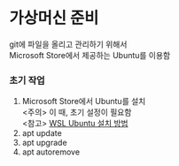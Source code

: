 # 가상머신 준비
git에 파일을 올리고 관리하기 위해서<br>
Microsoft Store에서 제공하는 Ubuntu를 이용함

### 초기 작업
1. Microsoft Store에서 Ubuntu를 설치<br><주의> 이 때, 초기 설정이 필요함<br>
<참고> [WSL Ubuntu 설치 방법](https://memory.today/dev/25)
2. apt update
3. apt upgrade
4. apt autoremove
